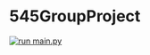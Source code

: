# 545GroupProject

[![run main.py](https://github.com/AlexanderHolmes0/545GroupProject/actions/workflows/main.yml/badge.svg?event=schedule)](https://github.com/AlexanderHolmes0/545GroupProject/actions/workflows/main.yml)
